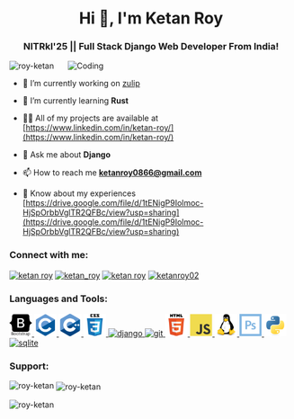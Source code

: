 
<h1 align="center">Hi 👋, I'm Ketan Roy</h1>
<h3 align="center">NITRkl'25 || Full Stack Django Web Developer From India!</h3>
<img align="right" alt="Coding" width="400" src=”https://user-images.githubusercontent.com/74038190/212746035-d5c61762-973c-44c0-aec7-887f3b7690e3.gif”>

<p align="left"> <img src="https://komarev.com/ghpvc/?username=roy-ketan&label=Profile%20views&color=0e75b6&style=flat" alt="roy-ketan" /> </p>

- 🔭 I’m currently working on [zulip](https://github.com/zulip/zulip)

- 🌱 I’m currently learning **Rust**

- 👨‍💻 All of my projects are available at [https://www.linkedin.com/in/ketan-roy/](https://www.linkedin.com/in/ketan-roy/)

- 💬 Ask me about **Django**

- 📫 How to reach me **ketanroy0866@gmail.com**

- 📄 Know about my experiences [https://drive.google.com/file/d/1tENigP9Iolmoc-HjSpOrbbVglTR2QFBc/view?usp=sharing](https://drive.google.com/file/d/1tENigP9Iolmoc-HjSpOrbbVglTR2QFBc/view?usp=sharing)

<h3 align="left">Connect with me:</h3>
<p align="left">
<a href="https://codepen.io/ketan roy" target="blank"><img align="center" src="https://raw.githubusercontent.com/rahuldkjain/github-profile-readme-generator/master/src/images/icons/Social/codepen.svg" alt="ketan roy" height="30" width="40" /></a>
<a href="https://twitter.com/ketan_roy" target="blank"><img align="center" src="https://raw.githubusercontent.com/rahuldkjain/github-profile-readme-generator/master/src/images/icons/Social/twitter.svg" alt="ketan_roy" height="30" width="40" /></a>
<a href="https://linkedin.com/in/ketan roy" target="blank"><img align="center" src="https://raw.githubusercontent.com/rahuldkjain/github-profile-readme-generator/master/src/images/icons/Social/linked-in-alt.svg" alt="ketan roy" height="30" width="40" /></a>
<a href="https://auth.geeksforgeeks.org/user/ketanroy02" target="blank"><img align="center" src="https://raw.githubusercontent.com/rahuldkjain/github-profile-readme-generator/master/src/images/icons/Social/geeks-for-geeks.svg" alt="ketanroy02" height="30" width="40" /></a>
</p>

<h3 align="left">Languages and Tools:</h3>
<p align="left"> <a href="https://getbootstrap.com" target="_blank" rel="noreferrer"> <img src="https://raw.githubusercontent.com/devicons/devicon/master/icons/bootstrap/bootstrap-plain-wordmark.svg" alt="bootstrap" width="40" height="40"/> </a> <a href="https://www.cprogramming.com/" target="_blank" rel="noreferrer"> <img src="https://raw.githubusercontent.com/devicons/devicon/master/icons/c/c-original.svg" alt="c" width="40" height="40"/> </a> <a href="https://www.w3schools.com/cpp/" target="_blank" rel="noreferrer"> <img src="https://raw.githubusercontent.com/devicons/devicon/master/icons/cplusplus/cplusplus-original.svg" alt="cplusplus" width="40" height="40"/> </a> <a href="https://www.w3schools.com/css/" target="_blank" rel="noreferrer"> <img src="https://raw.githubusercontent.com/devicons/devicon/master/icons/css3/css3-original-wordmark.svg" alt="css3" width="40" height="40"/> </a> <a href="https://www.djangoproject.com/" target="_blank" rel="noreferrer"> <img src="https://cdn.worldvectorlogo.com/logos/django.svg" alt="django" width="40" height="40"/> </a> <a href="https://git-scm.com/" target="_blank" rel="noreferrer"> <img src="https://www.vectorlogo.zone/logos/git-scm/git-scm-icon.svg" alt="git" width="40" height="40"/> </a> <a href="https://www.w3.org/html/" target="_blank" rel="noreferrer"> <img src="https://raw.githubusercontent.com/devicons/devicon/master/icons/html5/html5-original-wordmark.svg" alt="html5" width="40" height="40"/> </a> <a href="https://developer.mozilla.org/en-US/docs/Web/JavaScript" target="_blank" rel="noreferrer"> <img src="https://raw.githubusercontent.com/devicons/devicon/master/icons/javascript/javascript-original.svg" alt="javascript" width="40" height="40"/> </a> <a href="https://www.linux.org/" target="_blank" rel="noreferrer"> <img src="https://raw.githubusercontent.com/devicons/devicon/master/icons/linux/linux-original.svg" alt="linux" width="40" height="40"/> </a> <a href="https://www.photoshop.com/en" target="_blank" rel="noreferrer"> <img src="https://raw.githubusercontent.com/devicons/devicon/master/icons/photoshop/photoshop-line.svg" alt="photoshop" width="40" height="40"/> </a> <a href="https://www.python.org" target="_blank" rel="noreferrer"> <img src="https://raw.githubusercontent.com/devicons/devicon/master/icons/python/python-original.svg" alt="python" width="40" height="40"/> </a> <a href="https://www.sqlite.org/" target="_blank" rel="noreferrer"> <img src="https://www.vectorlogo.zone/logos/sqlite/sqlite-icon.svg" alt="sqlite" width="40" height="40"/> </a> </p>
<h3 align="left">Support:</h3>

<p><img align="left" src="https://github-readme-stats.vercel.app/api/top-langs?username=roy-ketan&show_icons=true&locale=en&layout=compact" alt="roy-ketan" /></p>

<p>&nbsp;<img align="center" src="https://github-readme-stats.vercel.app/api?username=roy-ketan&show_icons=true&locale=en" alt="roy-ketan" /></p>

<p><img align="center" src="https://github-readme-streak-stats.herokuapp.com/?user=roy-ketan&" alt="roy-ketan" /></p>

